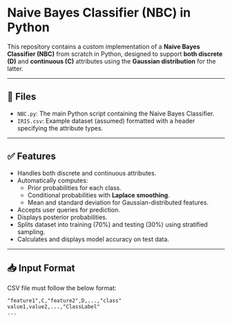 # Naive Bayes Classifier (NBC) in Python

This repository contains a custom implementation of a **Naive Bayes Classifier (NBC)** from scratch in Python, designed to support **both discrete (D)** and **continuous (C)** attributes using the **Gaussian distribution** for the latter.

---

## 📁 Files

- `NBC.py`: The main Python script containing the Naive Bayes Classifier.
- `IRIS.csv`: Example dataset (assumed) formatted with a header specifying the attribute types.

---

## ✅ Features

- Handles both discrete and continuous attributes.
- Automatically computes:
  - Prior probabilities for each class.
  - Conditional probabilities with **Laplace smoothing**.
  - Mean and standard deviation for Gaussian-distributed features.
- Accepts user queries for prediction.
- Displays posterior probabilities.
- Splits dataset into training (70%) and testing (30%) using stratified sampling.
- Calculates and displays model accuracy on test data.

---

## 📥 Input Format

CSV file must follow the below format:

```csv
"feature1",C,"feature2",D,...,"class"
value1,value2,...,"ClassLabel"
...
